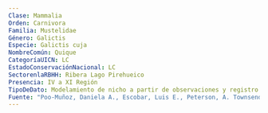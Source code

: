 ```yaml
---
Clase: Mammalia
Orden: Carnivora
Familia: Mustelidae
Género: Galictis
Especie: Galictis cuja
NombreComún: Quique
CategoríaUICN: LC
EstadoConservaciónNacional: LC
SectorenlaRBHH: Ribera Lago Pirehueico
Presencia: IV a XI Región
TipoDeDato: Modelamiento de nicho a partir de observaciones y registro histórico
Fuente: "Poo-Muñoz, Daniela A., Escobar, Luis E., Peterson, A. Townsend, Astorga, Francisca, Organ, John F., & Medina-Vogel, Gonzalo. (2014). Galictis cuja (Mammalia): an update of current knowledge and geographic distribution. Iheringia. Série Zoologia, 104(3), 341-346. https://doi.org/10.1590/1678-476620141043341346"
---
```

